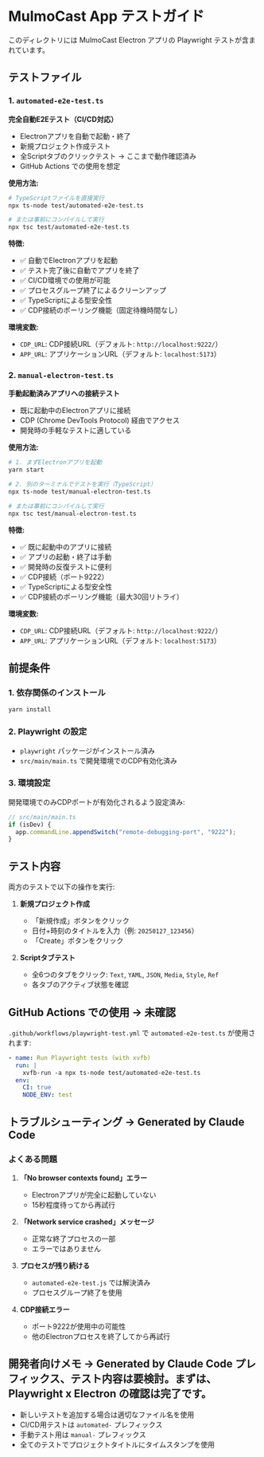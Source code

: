 # MulmoCast App テストガイド

このディレクトリには MulmoCast Electron アプリの Playwright テストが含まれています。

## テストファイル

### 1. `automated-e2e-test.ts` 
**完全自動E2Eテスト（CI/CD対応）**

- Electronアプリを自動で起動・終了
- 新規プロジェクト作成テスト
- 全Scriptタブのクリックテスト → ここまで動作確認済み
- GitHub Actions での使用を想定

**使用方法:**
```bash
# TypeScriptファイルを直接実行
npx ts-node test/automated-e2e-test.ts

# または事前にコンパイルして実行
npx tsc test/automated-e2e-test.ts
```

**特徴:**
- ✅ 自動でElectronアプリを起動
- ✅ テスト完了後に自動でアプリを終了
- ✅ CI/CD環境での使用が可能
- ✅ プロセスグループ終了によるクリーンアップ
- ✅ TypeScriptによる型安全性
- ✅ CDP接続のポーリング機能（固定待機時間なし）

**環境変数:**
- `CDP_URL`: CDP接続URL（デフォルト: `http://localhost:9222/`）
- `APP_URL`: アプリケーションURL（デフォルト: `localhost:5173`）

### 2. `manual-electron-test.ts`
**手動起動済みアプリへの接続テスト**

- 既に起動中のElectronアプリに接続
- CDP (Chrome DevTools Protocol) 経由でアクセス
- 開発時の手軽なテストに適している

**使用方法:**
```bash
# 1. まずElectronアプリを起動
yarn start

# 2. 別のターミナルでテストを実行（TypeScript）
npx ts-node test/manual-electron-test.ts

# または事前にコンパイルして実行
npx tsc test/manual-electron-test.ts
```

**特徴:**
- ✅ 既に起動中のアプリに接続
- ✅ アプリの起動・終了は手動
- ✅ 開発時の反復テストに便利
- ✅ CDP接続（ポート9222）
- ✅ TypeScriptによる型安全性
- ✅ CDP接続のポーリング機能（最大30回リトライ）

**環境変数:**
- `CDP_URL`: CDP接続URL（デフォルト: `http://localhost:9222/`）
- `APP_URL`: アプリケーションURL（デフォルト: `localhost:5173`）

## 前提条件

### 1. 依存関係のインストール
```bash
yarn install
```

### 2. Playwright の設定
- `playwright` パッケージがインストール済み
- `src/main/main.ts` で開発環境でのCDP有効化済み

### 3. 環境設定
開発環境でのみCDPポートが有効化されるよう設定済み:
```typescript
// src/main/main.ts
if (isDev) {
  app.commandLine.appendSwitch("remote-debugging-port", "9222");
}
```

## テスト内容

両方のテストで以下の操作を実行:

1. **新規プロジェクト作成**
   - 「新規作成」ボタンをクリック
   - 日付+時刻のタイトルを入力（例: `20250127_123456`）
   - 「Create」ボタンをクリック

2. **Scriptタブテスト**
   - 全6つのタブをクリック: `Text`, `YAML`, `JSON`, `Media`, `Style`, `Ref`
   - 各タブのアクティブ状態を確認

## GitHub Actions での使用 → 未確認

`.github/workflows/playwright-test.yml` で `automated-e2e-test.ts` が使用されます:

```yaml
- name: Run Playwright tests (with xvfb)
  run: |
    xvfb-run -a npx ts-node test/automated-e2e-test.ts
  env:
    CI: true
    NODE_ENV: test
```

## トラブルシューティング → Generated by Claude Code 

### よくある問題

1. **「No browser contexts found」エラー**
   - Electronアプリが完全に起動していない
   - 15秒程度待ってから再試行

2. **「Network service crashed」メッセージ**
   - 正常な終了プロセスの一部
   - エラーではありません

3. **プロセスが残り続ける**
   - `automated-e2e-test.js` では解決済み
   - プロセスグループ終了を使用

4. **CDP接続エラー**
   - ポート9222が使用中の可能性
   - 他のElectronプロセスを終了してから再試行

## 開発者向けメモ → Generated by Claude Code プレフィックス、テスト内容は要検討。まずは、Playwright x Electron の確認は完了です。

- 新しいテストを追加する場合は適切なファイル名を使用
- CI/CD用テストは `automated-` プレフィックス
- 手動テスト用は `manual-` プレフィックス
- 全てのテストでプロジェクトタイトルにタイムスタンプを使用